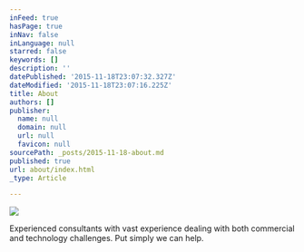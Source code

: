 ```yaml
---
inFeed: true
hasPage: true
inNav: false
inLanguage: null
starred: false
keywords: []
description: ''
datePublished: '2015-11-18T23:07:32.327Z'
dateModified: '2015-11-18T23:07:16.225Z'
title: About
authors: []
publisher:
  name: null
  domain: null
  url: null
  favicon: null
sourcePath: _posts/2015-11-18-about.md
published: true
url: about/index.html
_type: Article

---
```

![](https://the-grid-user-content.s3-us-west-2.amazonaws.com/9291741e-74a7-4a15-ae52-f603762bfaaa.jpg)

Experienced consultants with vast experience dealing with both commercial and technology challenges. Put simply we can help.